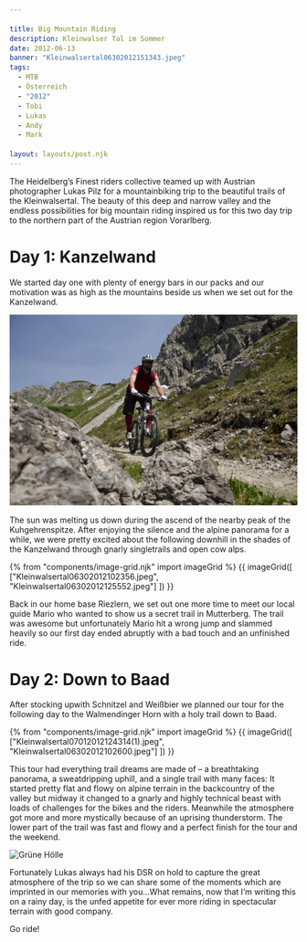 ```yaml
---

title: Big Mountain Riding
description: Kleinwalser Tal im Sommer
date: 2012-06-13
banner: "Kleinwalsertal06302012151343.jpeg"
tags:
  - MTB
  - Österreich
  - "2012"
  - Tobi
  - Lukas
  - Andy
  - Mark

layout: layouts/post.njk
---
```


The Heidelberg’s Finest riders collective teamed up with Austrian photographer Lukas Pilz for a mountainbiking trip to the beautiful trails of the Kleinwalsertal.
The beauty of this deep and narrow valley and the endless possibilities for big mountain riding inspired us for this two day trip to the northern part of the Austrian region Vorarlberg. 

# Day 1: Kanzelwand

We started day one with plenty of energy bars in our packs and  our motivation was as high as the mountains beside us when we set out for the Kanzelwand. 

![Abfahrt von der Kanzelwand](media/Kleinwalsertal06302012151343.jpeg)

The sun was melting us down during the ascend of the nearby peak of the Kuhgehrenspitze. After enjoying the silence and the alpine panorama for a while, we were pretty  excited about the following downhill in the shades of the Kanzelwand through gnarly singletrails and open cow alps.

{% from "components/image-grid.njk" import imageGrid %}
{{ imageGrid([
 ["Kleinwalsertal06302012102356.jpeg", "Kleinwalsertal06302012125552.jpeg"]
]) }}

Back in our home base Riezlern, we set out one more time to meet our local guide Mario who wanted to show us a secret trail in Mutterberg. The trail was awesome but unfortunately Mario hit a wrong jump and slammed heavily so our first day ended abruptly with a bad touch and an unfinished ride.

# Day 2: Down to Baad

After stocking upwith  Schnitzel and Weißbier we planned our tour for the following day to the Walmendinger Horn with a holy trail down to Baad. 

{% from "components/image-grid.njk" import imageGrid %}
{{ imageGrid([
 ["Kleinwalsertal07012012124314(1).jpeg", "Kleinwalsertal06302012102600.jpeg"]
]) }}

This tour had everything trail dreams are made of – a breathtaking panorama, a sweatdripping uphill, and a single trail with many faces: It started pretty flat and flowy on alpine terrain in the backcountry of the valley but midway it changed to a gnarly and highly technical beast  with loads of challenges for the bikes and the riders. Meanwhile the atmosphere got more and more mystically because of an uprising thunderstorm. The lower part of the trail was  fast and flowy and a perfect finish for the tour and the weekend. 

![Grüne Hölle](media/Kleinwalsertal06302012161410.jpeg)

Fortunately Lukas always had his DSR on hold to capture  the great atmosphere of the trip  so we can share some of the moments which are imprinted in our memories with you…What remains, now that I’m writing this on a rainy day, is the unfed appetite for ever more riding in spectacular terrain with good company.


Go ride!